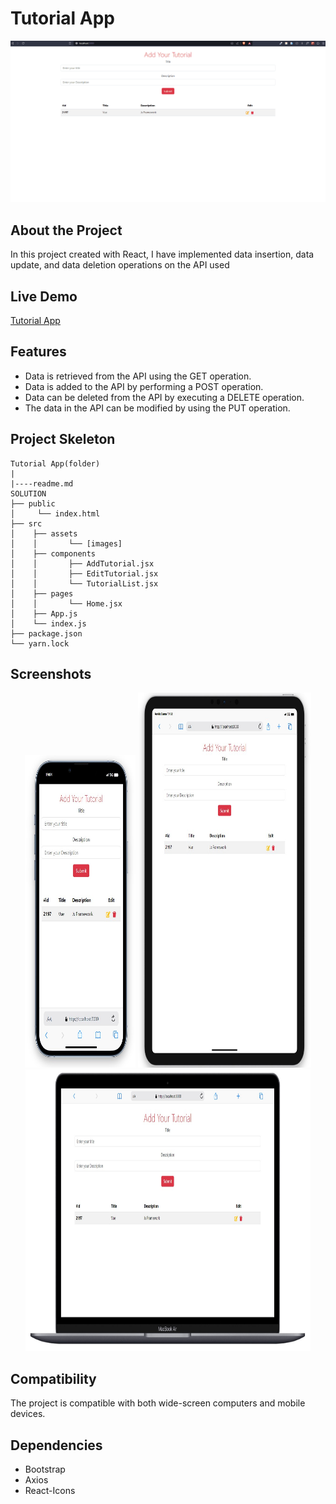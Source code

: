 
# Tutorial App

<div align="center">
  <img src="./src/assets/tutorial.gif" />
</div>

## About the Project

In this project created with React, I have implemented data insertion, data update, and data deletion operations on the API used

## Live Demo

[Tutorial App]()

## Features

- Data is retrieved from the API using the GET operation.
- Data is added to the API by performing a POST operation.
- Data can be deleted from the API by executing a DELETE operation.
- The data in the API can be modified by using the PUT operation.

## Project Skeleton

```
Tutorial App(folder)
|
|----readme.md         
SOLUTION
├── public
│     └── index.html
├── src
│    ├── assets
│    │       └── [images]
│    ├── components
│    │       ├── AddTutorial.jsx
│    │       ├── EditTutorial.jsx  
│    │       └── TutorialList.jsx 
│    ├── pages
│    │       └── Home.jsx        
│    ├── App.js
│    └── index.js
├── package.json
└── yarn.lock
```

## Screenshots

<div align="center">
  <img src="./src/assets/Screenshot_1.jpg"  width="35%" height="500" />
  <img src="./src/assets/Screenshot_2.jpg"  width="55%" height="600" />
  <img src="./src/assets/Screenshot_3.jpg"  width="90.5%" height="450" />
</div>

## Compatibility

The project is compatible with both wide-screen computers and mobile devices.

## Dependencies

- Bootstrap
- Axios
- React-Icons